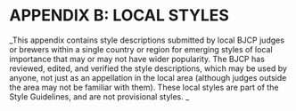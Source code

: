 # APPENDIX B: LOCAL STYLES

_This appendix contains style descriptions submitted by local BJCP judges or brewers within a single country or region for emerging styles of local importance that may or may not have wider popularity. The BJCP has reviewed, edited, and verified the style descriptions, which may be used by anyone, not just as an appellation in the local area (although judges outside the area may not be familiar with them). These local styles are part of the Style Guidelines, and are not provisional styles. _
